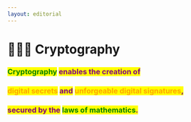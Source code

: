 ```yaml
---
layout: editorial
---
```


# 👩🏽‍💻 Cryptography

<mark style="color:purple;"></mark>

### <mark style="color:green;">Cryptography</mark> <mark style="color:purple;">enables the creation of</mark>&#x20;

### <mark style="color:orange;">digital secrets</mark> <mark style="color:purple;">and</mark> <mark style="color:orange;">unforgeable digital signatures</mark><mark style="color:purple;">,</mark>&#x20;

### <mark style="color:purple;">secured by the</mark> <mark style="color:green;">laws of mathematics</mark><mark style="color:purple;">.</mark>

<mark style="color:purple;"></mark>
